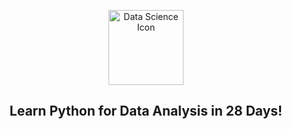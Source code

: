 <p align="center">
  <a href="https://github.com/marcoshsq/28_Days_Of_Data_Analysis">
    <img src="https://github.com/marcoshsq/28_Days_Of_Data_Analysis/blob/main/repo_icons/Icon.png" alt="Data Science Icon" width="120" height="120">
  </a>
</p>
  <h2 align="center">Learn Python for Data Analysis in 28 Days!</h2>
</div>

